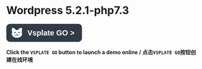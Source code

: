 # Wordpress 5.2.1-php7.3

<a href="https://www.vsplate.com/?docker-compose=https://github.com/vsplate/dcenvs/wordpress/5.2.1-php7.3"><img alt="VSPLATE GO" src="https://raw.githubusercontent.com/vsplate/images/master/vsgo_btn.png" width="200px"></a>

**Click the `VSPLATE GO` button to launch a demo online / 点击`VSPLATE GO`按钮创建在线环境**